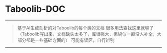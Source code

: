 # Taboolib-DOC
---
> 基于AI生成剖析的对Taboolib的每个类的文档
> 很多用法查找这里就够了
> （Taboolib写出来，文档缺失太多了，库很强大，但貌似一直没人补全，大部分都是一些基础方面的）
> 可能有误区，自行辨别
---
